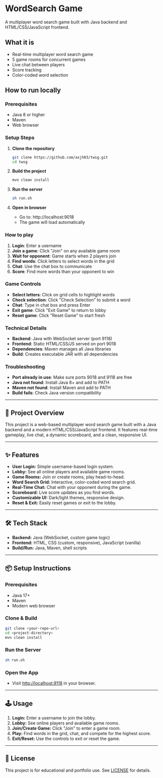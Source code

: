 # WordSearch Game

A multiplayer word search game built with Java backend and HTML/CSS/JavaScript frontend.

## What it is

- Real-time multiplayer word search game
- 5 game rooms for concurrent games
- Live chat between players
- Score tracking
- Color-coded word selection

## How to run locally

### Prerequisites
- Java 8 or higher
- Maven
- Web browser

### Setup Steps

1. **Clone the repository**
   ```bash
   git clone https://github.com/axjh03/twsg.git
   cd twsg
   ```

2. **Build the project**
   ```bash
   mvn clean install
   ```

3. **Run the server**
   ```bash
   sh run.sh
   ```

4. **Open in browser**
   - Go to: http://localhost:9018
   - The game will load automatically

### How to play

1. **Login**: Enter a username
2. **Join a game**: Click "Join" on any available game room
3. **Wait for opponent**: Game starts when 2 players join
4. **Find words**: Click letters to select words in the grid
5. **Chat**: Use the chat box to communicate
6. **Score**: Find more words than your opponent to win

### Game Controls

- **Select letters**: Click on grid cells to highlight words
- **Check selection**: Click "Check Selection" to submit a word
- **Chat**: Type in chat box and press Enter
- **Exit game**: Click "Exit Game" to return to lobby
- **Reset game**: Click "Reset Game" to start fresh

### Technical Details

- **Backend**: Java with WebSocket server (port 9118)
- **Frontend**: Static HTML/CSS/JS served on port 9018
- **Dependencies**: Maven manages all Java libraries
- **Build**: Creates executable JAR with all dependencies

### Troubleshooting

- **Port already in use**: Make sure ports 9018 and 9118 are free
- **Java not found**: Install Java 8+ and add to PATH
- **Maven not found**: Install Maven and add to PATH
- **Build fails**: Check Java version compatibility

---

## 🚀 Project Overview

This project is a web-based multiplayer word search game built with a Java backend and a modern HTML/CSS/JavaScript frontend. It features real-time gameplay, live chat, a dynamic scoreboard, and a clean, responsive UI.

---

## ✨ Features

- **User Login:** Simple username-based login system.
- **Lobby:** See all online players and available game rooms.
- **Game Rooms:** Join or create rooms, play head-to-head.
- **Word Search Grid:** Interactive, color-coded word search grid.
- **Real-Time Chat:** Chat with your opponent during the game.
- **Scoreboard:** Live score updates as you find words.
- **Customizable UI:** Dark/light themes, responsive design.
- **Reset & Exit:** Easily reset games or exit to the lobby.

---

## 🛠️ Tech Stack

- **Backend:** Java (WebSocket, custom game logic)
- **Frontend:** HTML, CSS (custom, responsive), JavaScript (vanilla)
- **Build/Run:** Java, Maven, shell scripts

---

## 📦 Setup Instructions

### Prerequisites
- Java 17+
- Maven
- Modern web browser

### Clone & Build
```bash
git clone <your-repo-url>
cd <project-directory>
mvn clean install
```

### Run the Server
```bash
sh run.sh
```

### Open the App
- Visit [http://localhost:9118](http://localhost:9118) in your browser.

---

## 🕹️ Usage
1. **Login:** Enter a username to join the lobby.
2. **Lobby:** See online players and available game rooms.
3. **Join/Create Game:** Click "Join" to enter a game room.
4. **Play:** Find words in the grid, chat, and compete for the highest score.
5. **Exit/Reset:** Use the controls to exit or reset the game.
---

## 📄 License

This project is for educational and portfolio use. See [LICENSE](LICENSE) for details. 